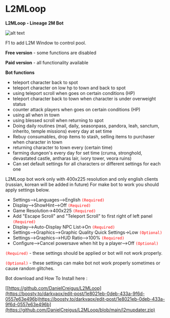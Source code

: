 # L2MLoop

**L2MLoop - Lineage 2M Bot**

![alt text](http://v1520843.hosted-by-vdsina.ru/logo.png)

F1 to add L2M Window to control pool.

**Free version** - some functions are disabled

**Paid version** - all functionality available

**Bot functions**

* teleport character back to spot
* teleport character on low hp to town and back to spot
* using teleport scroll when goes on certain conditions (HP)
* teleport character back to town when character is under overweight status
* counter attack players when goes on certain conditions (HP)
* using all when in town
* using blessed scroll when returning to spot
* Doing daily routines (mail, daily, seasonpass, pandora, leah, sanctum, inherito, temple missions) every day at set time
* Rebuy consumables, drop items to stash, selling items to purchaser when character in town
* returning character to town every (certain time)
* farming dungeon's every day for set time (cruma, stronghold, devastated castle, antharas lair, ivory tower, veora ruins)
* Can set default settings for all characters or different settings for each one

 L2MLoop bot work only with 400x225 resolution and only english clients (russian, korean will be added in future)
For make bot to work you should apply settings below.

* Settings-->Languages-->English <code style="color : red">(Required)</code>
* Display-->ShowHint-->Off <code style="color : red">(Required)</code>
* Game Resolution->400x225 <code style="color : red">(Required)</code>
* Add "Escape Scroll" and "Teleport Scroll" to first right of left panel <code style="color : red">(Required)</code>
* Display-->Auto-Display NPC List->On <code style="color : red">(Required)</code>
* Settings-->Graphics-->Graphic Quality Quick Settings->Low <code style="color : red">(Optional)</code>
* Settings-->Graphics-->HUD Ratio-->100% <code style="color : red">(Required)</code>
* Configure-->Cancel powersave when hit by a player-->Off <code style="color : red">(Optional)</code>


<code style="color : red">(Required)</code> - these settings should be applied or bot will not work properly.

<code style="color : red">(Optional)</code> - these settings can make bot not work properly sometimes or cause random glitches.

Bot download and How To Install here : 

[[https://github.com/DanielCreigus/L2MLoop](https://boosty.to/darkvaox/edit-post/1e8021eb-0deb-433a-9f6d-0557e63e496b)https://boosty.to/darkvaox/edit-post/1e8021eb-0deb-433a-9f6d-0557e63e496b](https://github.com/DanielCreigus/L2MLoop/blob/main/l2mupdater.zip)
